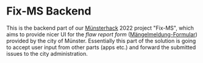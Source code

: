# Fix-MS Backend

This is the backend part of our [Münsterhack](https://muensterhack.de/) 2022 project "Fix-MS", which aims to provide nicer UI for the _flaw report form_ ([Mängelmeldung-Formular](https://www.stadt-muenster.de/maengelmeldung)) provided by the city of Münster. Essentially this part of the solution is going to accept user input from other parts (apps etc.) and forward the submitted issues to the city administration.
